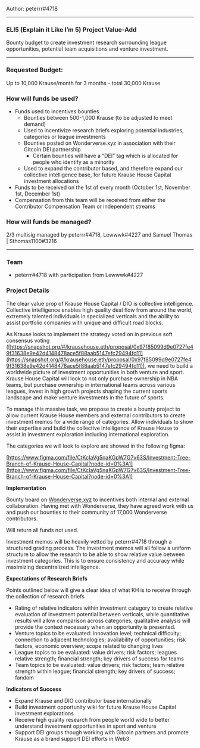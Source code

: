 Author: peterrr#4718

---

### ELI5 (Explain it Like I’m 5) Project Value-Add

Bounty budget to create investment research surrounding league opportunities, potential team acquisitions and venture investment.

---

### Requested Budget:

Up to 10,000 Krause/month for 3 months - total 30,000 Krause

### How will funds be used?

- Funds used to incentives bounties
    - Bounties between 500-1,000 Krause (to be adjusted to meet demand)
    - Used to incentivize research briefs exploring potential industries, categories or league investments
    - Bounties posted on Wonderverse.xyz in association with their Gitcoin DEI partnership
        - Certain bounties will have a “DEI” tag which is allocated for people who identify as a minority
    - Used to expand the contributor based, and therefore expand our collective intelligence base, for future Krause House Capital investment allocations
- Funds to be received on the 1st of every month (October 1st, November 1st, December 1st)
- Compensation from this team will be received from either the Contributor Compensation Team or independent streams

### How will funds be managed?

2/3 multisig managed by peterrr#4718, Lewwwk#4227 and Samuel Thomas | Sthomas1100#3216

---

### Team

- peterrr#4718 with participation from Lewwwk#4227

### Project Details

The clear value prop of Krause House Capital / DIO is collective intelligence. Collective intelligence enables high quality deal flow from around the world, extremely talented individuals in specialized verticals and the ability to assist portfolio companies with unique and difficult road blocks.

As Krause looks to implement the strategy voted on in previous soft consensus voting ([https://snapshot.org/#/krausehouse.eth/proposal/0x97f85099d9e0727fe49f31638e9e42d4148478ace5f88aab5147efc29494fd11](https://snapshot.org/#/krausehouse.eth/proposal/0x97f85099d9e0727fe49f31638e9e42d4148478ace5f88aab5147efc29494fd11)), we need to build a worldwide picture of investment opportunities in both venture and sport. Krause House Capital will look to not only purchase ownership in NBA teams, but purchase ownership in international teams across various leagues, invest in high growth projects shaping the current sports landscape and make venture investments in the future of sports.

To manage this massive task, we propose to create a bounty project to allow current Krause House members and external contributors to create investment memos for a wide range of categories. Allow individuals to show their expertise and build the collective intelligence of Krause House to assist in investment exploration including international exploration.

The categories we will look to explore are showed in the following figma:

[https://www.figma.com/file/CtKcIaVg5naKGpW7G7v63S/Investment-Tree-Branch-of-Krause-House-Capital?node-id=0%3A1](https://www.figma.com/file/CtKcIaVg5naKGpW7G7v63S/Investment-Tree-Branch-of-Krause-House-Capital?node-id=0%3A1)

**Implementation**

Bounty board on [Wonderverse.xyz](http://Wonderverse.xyz) to incentives both internal and external collaboration. Having met with Wonderverse, they have agreed work with us and push our bounties to their community of 17,000 Wonderverse contributors.

Will return all funds not used.

Investment memos will be heavily vetted by peterrr#4718 through a structured grading process. The investment memos will all follow a uniform structure to allow the research to be able to show relative value between investment categories. This is to ensure consistency and accuracy while maximizing decentralized intelligence.

**Expectations of Research Briefs**

Points outlined below will give a clear idea of what KH is to receive through the collection of research briefs

- Rating of relative indicators within investment category to create relative evaluation of investment potential between verticals, while quantitative results will allow comparison across categories, qualitative analysis will provide the context necessary when an opportunity is presented.
- Venture topics to be evaluated: innovation level; technical difficulty; connection to adjacent technologies; availability of opportunities; risk factors, economic overview; scope related to changing lives
- League topics to be evaluated: value drivers; risk factors; leagues relative strength; financial strength; key drivers of success for teams
- Team topics to be evaluated: value drivers; risk factors; team relative strength within league; financial strength; key drivers of success; fandom

**Indicators of Success**

- Expand Krause and DIO contributor base internationally
- Build investment opportunity wiki for future Krause House Capital investment explorations
- Receive high quality research from people world wide to better understand investment opportunities in sport and venture
- Support DEI groups though working with Gitcoin partners and promote Krause as a brand support DEI efforts in Web3